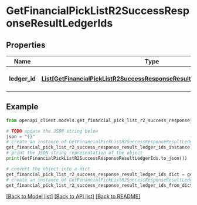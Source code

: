 # GetFinancialPickListR2SuccessResponseResultLedgerIds


## Properties

Name | Type | Description | Notes
------------ | ------------- | ------------- | -------------
**ledger_id** | [**List[GetFinancialPickListR2SuccessResponseResultLedgerIdsLedgerIdInner]**](GetFinancialPickListR2SuccessResponseResultLedgerIdsLedgerIdInner.md) | A list of ledger identifiers. | 

## Example

```python
from openapi_client.models.get_financial_pick_list_r2_success_response_result_ledger_ids import GetFinancialPickListR2SuccessResponseResultLedgerIds

# TODO update the JSON string below
json = "{}"
# create an instance of GetFinancialPickListR2SuccessResponseResultLedgerIds from a JSON string
get_financial_pick_list_r2_success_response_result_ledger_ids_instance = GetFinancialPickListR2SuccessResponseResultLedgerIds.from_json(json)
# print the JSON string representation of the object
print(GetFinancialPickListR2SuccessResponseResultLedgerIds.to_json())

# convert the object into a dict
get_financial_pick_list_r2_success_response_result_ledger_ids_dict = get_financial_pick_list_r2_success_response_result_ledger_ids_instance.to_dict()
# create an instance of GetFinancialPickListR2SuccessResponseResultLedgerIds from a dict
get_financial_pick_list_r2_success_response_result_ledger_ids_from_dict = GetFinancialPickListR2SuccessResponseResultLedgerIds.from_dict(get_financial_pick_list_r2_success_response_result_ledger_ids_dict)
```
[[Back to Model list]](../README.md#documentation-for-models) [[Back to API list]](../README.md#documentation-for-api-endpoints) [[Back to README]](../README.md)


